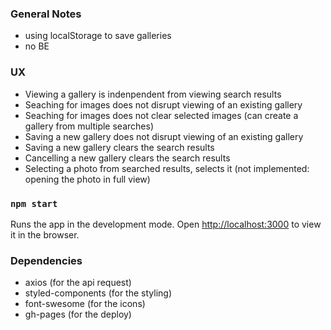 ### General Notes

- using localStorage to save galleries
- no BE

### UX

- Viewing a gallery is indenpendent from viewing search results
- Seaching for images does not disrupt viewing of an existing gallery
- Seaching for images does not clear selected images (can create a gallery from multiple searches)
- Saving a new gallery does not disrupt viewing of an existing gallery
- Saving a new gallery clears the search results
- Cancelling a new gallery clears the search results
- Selecting a photo from searched results, selects it (not implemented: opening the photo in full view)

### `npm start`

Runs the app in the development mode.
Open [http://localhost:3000](http://localhost:3000) to view it in the browser.

### Dependencies

- axios (for the api request)
- styled-components (for the styling)
- font-swesome (for the icons)
- gh-pages (for the deploy)
